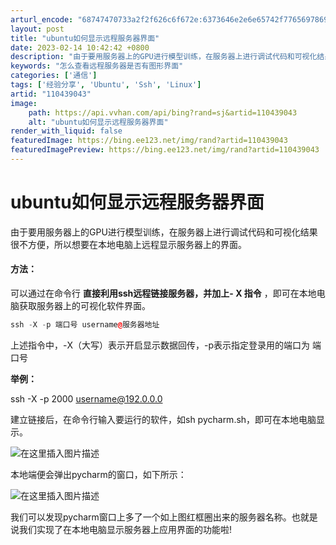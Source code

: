 ```yaml
---
arturl_encode: "68747470733a2f2f626c6f672e:6373646e2e6e65742f77656978696e5f34333537323539352f:61727469636c652f64657461696c732f313130343339303433"
layout: post
title: "ubuntu如何显示远程服务器界面"
date: 2023-02-14 10:42:42 +0800
description: "由于要用服务器上的GPU进行模型训练，在服务器上进行调试代码和可视化结果很不方便，所以想要在本地电脑"
keywords: "怎么查看远程服务器是否有图形界面"
categories: ['通信']
tags: ['经验分享', 'Ubuntu', 'Ssh', 'Linux']
artid: "110439043"
image:
    path: https://api.vvhan.com/api/bing?rand=sj&artid=110439043
    alt: "ubuntu如何显示远程服务器界面"
render_with_liquid: false
featuredImage: https://bing.ee123.net/img/rand?artid=110439043
featuredImagePreview: https://bing.ee123.net/img/rand?artid=110439043
---
```


# ubuntu如何显示远程服务器界面

由于要用服务器上的GPU进行模型训练，在服务器上进行调试代码和可视化结果很不方便，所以想要在本地电脑上远程显示服务器上的界面。

#### 方法：

可以通过在命令行
**直接利用ssh远程链接服务器，并加上- X 指令**
，即可在本地电脑获取服务器上的可视化软件界面。

```cpp
ssh -X -p 端口号 username@服务器地址

```

上述指令中，-X（大写）表示开启显示数据回传，-p表示指定登录用的端口为 端口号

**举例：**

ssh -X -p 2000 username@192.0.0.0

建立链接后，在命令行输入要运行的软件，如sh pycharm.sh，即可在本地电脑显示。
  
![在这里插入图片描述](https://i-blog.csdnimg.cn/blog_migrate/453b2a7324bb385058f0cedeaf6a37c3.png#pic_center)
  
本地端便会弹出pycharm的窗口，如下所示：
  
![在这里插入图片描述](https://i-blog.csdnimg.cn/blog_migrate/8602f731305aaf3f217ef3bdf9d52623.png#pic_center)
  
我们可以发现pycharm窗口上多了一个如上图红框圈出来的服务器名称。也就是说我们实现了在本地电脑显示服务器上应用界面的功能啦!